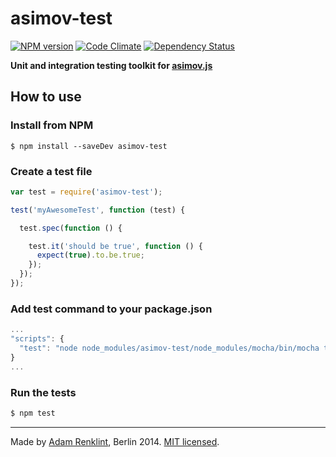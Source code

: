 asimov-test
================

[![NPM version](https://badge.fury.io/js/asimov-test.png)](http://badge.fury.io/js/asimov-test) [![Code Climate](https://codeclimate.com/github/adamrenklint/asimov-test.png)](https://codeclimate.com/github/adamrenklint/asimov-test) [![Dependency Status](https://david-dm.org/adamrenklint/asimov-test.png?theme=shields.io)](https://david-dm.org/adamrenklint/asimov-test)

**Unit and integration testing toolkit for [asimov.js](http://asimovjs.org)**

## How to use

### Install from NPM

    $ npm install --saveDev asimov-test

### Create a test file

```javascript
var test = require('asimov-test');

test('myAwesomeTest', function (test) {

  test.spec(function () {

    test.it('should be true', function () {
      expect(true).to.be.true;
    });
  });
});
```

### Add test command to your package.json

```javascript
...
"scripts": {
  "test": "node node_modules/asimov-test/node_modules/mocha/bin/mocha tests/**/*.test.js"
}
...
```

### Run the tests

```javascript
$ npm test
```

---

Made by [Adam Renklint](http://adamrenklint.com), Berlin 2014. [MIT licensed](https://github.com/adamrenklint/asimov-test/blob/master/LICENSE).